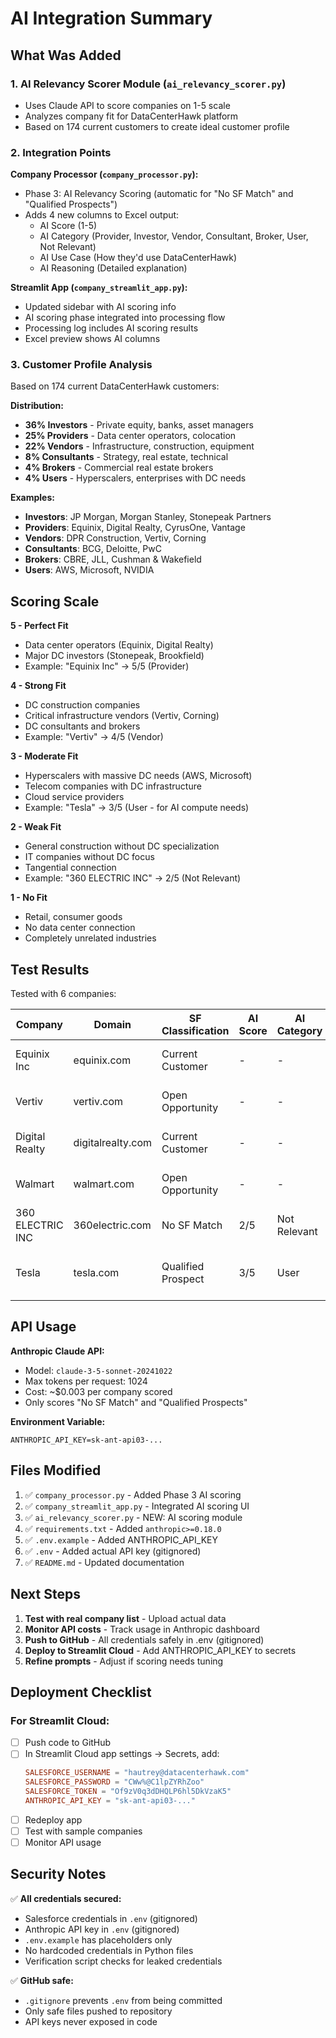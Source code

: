 # AI Integration Summary

## What Was Added

### 1. AI Relevancy Scorer Module (`ai_relevancy_scorer.py`)
- Uses Claude API to score companies on 1-5 scale
- Analyzes company fit for DataCenterHawk platform
- Based on 174 current customers to create ideal customer profile

### 2. Integration Points

**Company Processor (`company_processor.py`):**
- Phase 3: AI Relevancy Scoring (automatic for "No SF Match" and "Qualified Prospects")
- Adds 4 new columns to Excel output:
  - AI Score (1-5)
  - AI Category (Provider, Investor, Vendor, Consultant, Broker, User, Not Relevant)
  - AI Use Case (How they'd use DataCenterHawk)
  - AI Reasoning (Detailed explanation)

**Streamlit App (`company_streamlit_app.py`):**
- Updated sidebar with AI scoring info
- AI scoring phase integrated into processing flow
- Processing log includes AI scoring results
- Excel preview shows AI columns

### 3. Customer Profile Analysis

Based on 174 current DataCenterHawk customers:

**Distribution:**
- **36% Investors** - Private equity, banks, asset managers
- **25% Providers** - Data center operators, colocation
- **22% Vendors** - Infrastructure, construction, equipment
- **8% Consultants** - Strategy, real estate, technical
- **4% Brokers** - Commercial real estate brokers
- **4% Users** - Hyperscalers, enterprises with DC needs

**Examples:**
- **Investors**: JP Morgan, Morgan Stanley, Stonepeak Partners
- **Providers**: Equinix, Digital Realty, CyrusOne, Vantage
- **Vendors**: DPR Construction, Vertiv, Corning
- **Consultants**: BCG, Deloitte, PwC
- **Brokers**: CBRE, JLL, Cushman & Wakefield
- **Users**: AWS, Microsoft, NVIDIA

## Scoring Scale

**5 - Perfect Fit**
- Data center operators (Equinix, Digital Realty)
- Major DC investors (Stonepeak, Brookfield)
- Example: "Equinix Inc" → 5/5 (Provider)

**4 - Strong Fit**
- DC construction companies
- Critical infrastructure vendors (Vertiv, Corning)
- DC consultants and brokers
- Example: "Vertiv" → 4/5 (Vendor)

**3 - Moderate Fit**
- Hyperscalers with massive DC needs (AWS, Microsoft)
- Telecom companies with DC infrastructure
- Cloud service providers
- Example: "Tesla" → 3/5 (User - for AI compute needs)

**2 - Weak Fit**
- General construction without DC specialization
- IT companies without DC focus
- Tangential connection
- Example: "360 ELECTRIC INC" → 2/5 (Not Relevant)

**1 - No Fit**
- Retail, consumer goods
- No data center connection
- Completely unrelated industries

## Test Results

Tested with 6 companies:

| Company | Domain | SF Classification | AI Score | AI Category | Notes |
|---------|--------|------------------|----------|-------------|-------|
| Equinix Inc | equinix.com | Current Customer | - | - | No AI scoring (already customer) |
| Vertiv | vertiv.com | Open Opportunity | - | - | No AI scoring (has open deal) |
| Digital Realty | digitalrealty.com | Current Customer | - | - | No AI scoring (already customer) |
| Walmart | walmart.com | Open Opportunity | - | - | No AI scoring (has open deal) |
| 360 ELECTRIC INC | 360electric.com | No SF Match | 2/5 | Not Relevant | General electrical, not DC-focused |
| Tesla | tesla.com | Qualified Prospect | 3/5 | User | AI/autonomous driving compute needs |

## API Usage

**Anthropic Claude API:**
- Model: `claude-3-5-sonnet-20241022`
- Max tokens per request: 1024
- Cost: ~$0.003 per company scored
- Only scores "No SF Match" and "Qualified Prospects"

**Environment Variable:**
```
ANTHROPIC_API_KEY=sk-ant-api03-...
```

## Files Modified

1. ✅ `company_processor.py` - Added Phase 3 AI scoring
2. ✅ `company_streamlit_app.py` - Integrated AI scoring UI
3. ✅ `ai_relevancy_scorer.py` - NEW: AI scoring module
4. ✅ `requirements.txt` - Added `anthropic>=0.18.0`
5. ✅ `.env.example` - Added ANTHROPIC_API_KEY
6. ✅ `.env` - Added actual API key (gitignored)
7. ✅ `README.md` - Updated documentation

## Next Steps

1. **Test with real company list** - Upload actual data
2. **Monitor API costs** - Track usage in Anthropic dashboard
3. **Push to GitHub** - All credentials safely in .env (gitignored)
4. **Deploy to Streamlit Cloud** - Add ANTHROPIC_API_KEY to secrets
5. **Refine prompts** - Adjust if scoring needs tuning

## Deployment Checklist

### For Streamlit Cloud:
- [ ] Push code to GitHub
- [ ] In Streamlit Cloud app settings → Secrets, add:
  ```toml
  SALESFORCE_USERNAME = "hautrey@datacenterhawk.com"
  SALESFORCE_PASSWORD = "CWw%@C1lpZYRhZoo"
  SALESFORCE_TOKEN = "Of9zV0q3dDHQLP6hl5DkVzaK5"
  ANTHROPIC_API_KEY = "sk-ant-api03-..."
  ```
- [ ] Redeploy app
- [ ] Test with sample companies
- [ ] Monitor API usage

## Security Notes

✅ **All credentials secured:**
- Salesforce credentials in `.env` (gitignored)
- Anthropic API key in `.env` (gitignored)
- `.env.example` has placeholders only
- No hardcoded credentials in Python files
- Verification script checks for leaked credentials

✅ **GitHub safe:**
- `.gitignore` prevents `.env` from being committed
- Only safe files pushed to repository
- API keys never exposed in code

